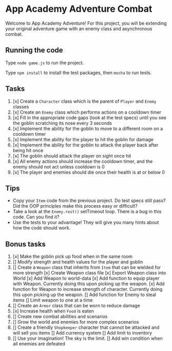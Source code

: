 # App Academy Adventure Combat

Welcome to App Academy Adventure! For this project, you will be extending your
original adventure game with an enemy class and asynchronous combat.

## Running the code

Type `node game.js` to run the project.

Type `npm install` to install the test packages, then `mocha` to run tests.


## Tasks

1. [x] Create a `Character` class which is the parent of `Player` and `Enemy`
   classes
2. [x] Create an `Enemy` class which performs actions on a cooldown timer
3. [x] Fill in the appropriate code gaps (look at the test specs) until you see
   the goblin scratching its nose every 3 seconds
4. [x] Implement the ability for the goblin to move to a different room on a
   cooldown timer
5. [x] Implement the ability for the player to hit the goblin for damage
6. [x] Implement the ability for the goblin to attack the player back after being
   hit once
7. [x] The goblin should attack the player on sight once hit
8. [x] All enemy actions should increase the cooldown timer, and the enemy should
   not act unless cooldown is 0
9. [x] The player and enemies should die once their health is at or below 0

## Tips

* Copy your `Item` code from the previous project. Do test specs still pass?
  Did the OOP principles make this process easy or difficult?
* Take a look at the `Enemy.rest()` setTimeout loop. There is a bug in this
  code. Can you find it?
* Use the tests to your advantage! They will give you many hints about how the
  code should work.

## Bonus tasks

1. [x] Make the goblin pick up food when in the same room
2. [] Modify strength and health values for the player and goblin
3. [] Create a `Weapon` class that inherits from `Item` that can be wielded for more strength
   [x] Create Weapon class file
   [x] Export Weapon class into World
   [x] Add Weapon to world-data
   [x] Add function to equip player with Weapon. Currently doing this upon picking up the weapon.
   [x] Add function for Weapon to increase strength of character. Currently doing this upon picking up the weapon.
   [] Add function for Enemy to steal items
   [] Limit weapon to one at a time
4. [] Create an `Armor` class that can be worn to reduce damage
5. [x] Increase health when `Food` is eaten
6. [] Create new combat abilities and scenarios
7. [] Grow the world and enemies for more complex scenarios
8. [] Create a friendly `Shopkeeper` character that cannot be attacked and will sell you items
   [] Add currency system
   [] Add limit to inventory
9. [] Use your imagination! The sky is the limit.
   [] Add win condition when all enemies are defeated

